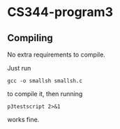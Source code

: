 # CS344-program3

## Compiling

No extra requirements to compile.

Just run 

```
gcc -o smallsh smallsh.c
```
to compile it, then running 
```
p3testscript 2>&1
```
works fine.
